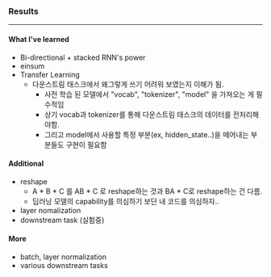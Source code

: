### Results
------
#### What I've learned
- Bi-directional + stacked RNN's power
- einsum
- Transfer Learning
  - 다운스트림 태스크에서 왜그렇게 쓰기 어려워 보였는지 이해가 됨.
    - 사전 학습 된 모델에서 "vocab", "tokenizer", "model" 을 가져오는 게 필수적임
    - 상기 vocab과 tokenizer를 통해 다운스트림 태스크의 데이터를 전처리해야함.
    - 그리고 model에서 사용할 특정 부분(ex, hidden_state..)을 떼어내는 부분들도 구현이 필요함

#### Additional
- reshape
  - A * B * C 를 AB * C 로 reshape하는 것과 BA * C로 reshape하는 건 다름.
  - 딥러닝 모델의 capability를 의심하기 보단 내 코드를 의심하자..
- layer nomalization 
- downstream task (실험중)

#### More
- batch, layer normalization
- various downstream tasks
